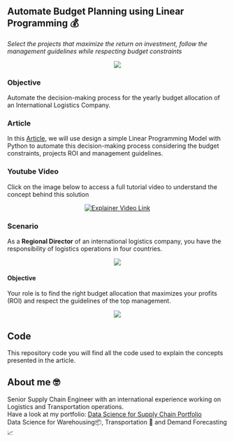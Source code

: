 ## Automate Budget Planning using Linear Programming 💰
*Select the projects that maximize the return on investment, follow the management guidelines while respecting budget constraints*

<p align="center">
  <img align="center" src="https://miro.medium.com/max/1280/1*N--GusdlqnmHKdSDkqaEoQ.png">
</p>

### Objective
Automate the decision-making process for the yearly budget allocation of an International Logistics Company.

### Article
In this [Article](https://www.samirsaci.com/automate-budget-planning-using-linear-programming/), we will use design a simple Linear Programming Model with Python to automate this decision-making process considering the budget constraints,
projects ROI and management guidelines.

### Youtube Video
Click on the image below to access a full tutorial video to understand the concept behind this solution
<div align="center">
  <a href="https://www.youtube.com/watch?v=U_9KGjzGlkA"><img src="https://i.ytimg.com/an_webp/U_9KGjzGlkA/mqdefault_6s.webp?du=3000&sqp=CLCtnp8G&rs=AOn4CLAcjFEbCJAy7VRDb3CB1S9_cibliw" alt="Explainer Video Link"></a>
</div>

### Scenario
As a **Regional Director** of an international logistics company, you have the responsibility of logistics operations in four countries.
<p align="center">
  <img align="center" src="https://cdn-images-1.medium.com/max/800/1*dr9aJ5RcxA_cLB16Ko3rIA.png">
</p>

#### Objective
Your role is to find the right budget allocation that maximizes your profits (ROI) and respect the guidelines of the top management.
<p align="center">
  <img align="center" src="https://cdn-images-1.medium.com/max/800/1*ry72nFJTW_ncLBifsvUy5Q.png">
</p>

## Code
This repository code you will find all the code used to explain the concepts presented in the article.

## About me 🤓
Senior Supply Chain Engineer with an international experience working on Logistics and Transportation operations. \
Have a look at my portfolio: [Data Science for Supply Chain Portfolio](https://samirsaci.com) \
Data Science for Warehousing📦, Transportation 🚚 and Demand Forecasting 📈 
